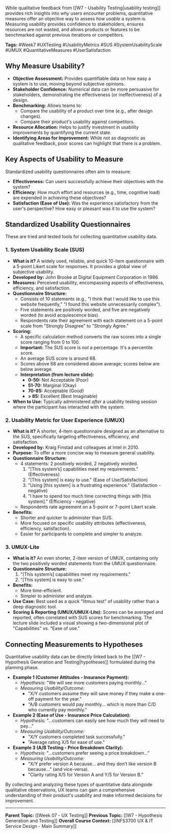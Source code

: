 While qualitative feedback from [[W7 - Usability Testing|usability testing]] provides rich insights into *why* users encounter problems, quantitative measures offer an objective way to assess *how usable* a system is. Measuring usability provides confidence to stakeholders, ensures resources are not wasted, and allows products or features to be benchmarked against previous iterations or competitors.

**Tags:** #Week7 #UXTesting #UsabilityMetrics #SUS #SystemUsabilityScale #UMUX #QuantitativeMeasures #UserSatisfaction

## Why Measure Usability?

* **Objective Assessment:** Provides quantifiable data on how easy a system is to use, moving beyond subjective opinions.
* **Stakeholder Confidence:** Numerical data can be more persuasive for stakeholders, demonstrating the effectiveness (or ineffectiveness) of a design.
* **Benchmarking:** Allows teams to:
    * Compare the usability of a product over time (e.g., after design changes).
    * Compare their product's usability against competitors.
* **Resource Allocation:** Helps to justify investment in usability improvements by quantifying the current state.
* **Identifying Areas for Improvement:** While not as diagnostic as qualitative feedback, poor scores can highlight that there *is* a problem.

## Key Aspects of Usability to Measure

Standardized usability questionnaires often aim to measure:

* **Effectiveness:** Can users successfully achieve their objectives with the system?
* **Efficiency:** How much effort and resources (e.g., time, cognitive load) are expended in achieving these objectives?
* **Satisfaction (Ease of Use):** Was the experience satisfactory from the user's perspective? How easy or pleasant was it to use the system?

## Standardized Usability Questionnaires

These are tried and tested tools for collecting quantitative usability data.

### 1. System Usability Scale (SUS)
* **What is it?** A widely used, reliable, and quick 10-item questionnaire with a 5-point Likert scale for responses. It provides a global view of subjective usability.
* **Developed by:** John Brooke at Digital Equipment Corporation in 1986.
* **Measures:** Perceived usability, encompassing aspects of effectiveness, efficiency, and satisfaction.
* **Questionnaire Structure:**
    * Consists of 10 statements (e.g., "I think that I would like to use this website frequently," "I found this website unnecessarily complex").
    * Five statements are positively worded, and five are negatively worded (to avoid acquiescence bias).
    * Respondents rate their agreement with each statement on a 5-point scale from "Strongly Disagree" to "Strongly Agree."
* **Scoring:**
    * A specific calculation method converts the raw scores into a single score ranging from 0 to 100.
    * **Important:** The SUS score is *not* a percentage. It's a percentile score.
    * An average SUS score is around 68.
    * Scores above 68 are considered above average; scores below are below average.
    * **Interpretation (from lecture slide):**
        * **0-50:** Not Acceptable (Poor)
        * **51-70:** Marginal (Okay)
        * **70-85:** Acceptable (Good)
        * **> 85:** Excellent (Best Imaginable)
* **When to Use:** Typically administered *after* a usability testing session where the participant has interacted with the system.

### 2. Usability Metric for User Experience (UMUX)
* **What is it?** A shorter, 4-item questionnaire designed as an alternative to the SUS, specifically targeting effectiveness, efficiency, and satisfaction.
* **Developed by:** Kraig Finstad and colleagues at Intel in 2010.
* **Purpose:** To offer a more concise way to measure general usability.
* **Questionnaire Structure:**
    * 4 statements: 2 positively worded, 2 negatively worded.
        1.  "[This system’s] capabilities meet my requirements." (Effectiveness)
        2.  "[This system] is easy to use." (Ease of Use/Satisfaction)
        3.  "Using [this system] is a frustrating experience." (Satisfaction - negative)
        4.  "I have to spend too much time correcting things with [this system]." (Efficiency - negative)
    * Respondents rate agreement on a 5-point or 7-point Likert scale.
* **Benefits:**
    * Shorter and quicker to administer than SUS.
    * More focused on specific usability attributes (effectiveness, efficiency, satisfaction).
    * Easier for participants to complete and simpler to analyze.

### 3. UMUX-Lite
* **What is it?** An even shorter, 2-item version of UMUX, containing only the two positively worded statements from the UMUX questionnaire.
* **Questionnaire Structure:**
    1.  "[This system’s] capabilities meet my requirements."
    2.  "[This system] is easy to use."
* **Benefits:**
    * More time-efficient.
    * Simpler to administer and analyze.
* **Use Case:** Best used as a quick "litmus test" of usability rather than a deep diagnostic tool.
* **Scoring & Reporting (UMUX/UMUX-Lite):** Scores can be averaged and reported, often correlated with SUS scores for benchmarking. The lecture slide included a visual showing a two-dimensional plot of "Capabilities" vs. "Ease of use."

## Connecting Measurements to Hypotheses

Quantitative usability data can be directly linked back to the [[W7 - Hypothesis Generation and Testing|hypotheses]] formulated during the planning phase.

* **Example 1 (Customer Attitudes - Insurance Payment):**
    * *Hypothesis:* "We will see more customers paying monthly..."
    * *Measuring Usability/Outcome:*
        * "X/Y customers assume they will save money if they make a one-off payment for the year."
        * "A/B customers would pay monthly... which is more than C/D who currently pay monthly."
* **Example 2 (Ease of Use - Insurance Price Calculation):**
    * *Hypothesis:* "...customers can easily see how much they will need to pay..."
    * *Measuring Usability/Outcome:*
        * "X/Y customers completed task successfully."
        * "Average rating X/5 for ease of use."
* **Example 3 (A/B Testing - Price Breakdown Clarity):**
    * *Hypothesis:* "...customers prefer seeing a price breakdown..."
    * *Measuring Usability/Outcome:*
        * "X/Y prefer version A because… and they don’t like version B because…" (and vice-versa).
        * "Clarity rating X/5 for Version A and Y/5 for Version B."

By collecting and analyzing these types of quantitative data alongside qualitative observations, UX teams can gain a comprehensive understanding of their product's usability and make informed decisions for improvement.

---
**Parent Topic:** [[Week 07 - UX Testing]]
**Previous Topic:** [[W7 - Hypothesis Generation and Testing]]
**Overall Course Context:** [[INFS3700 UX & IT Service Design - Main Summary]]